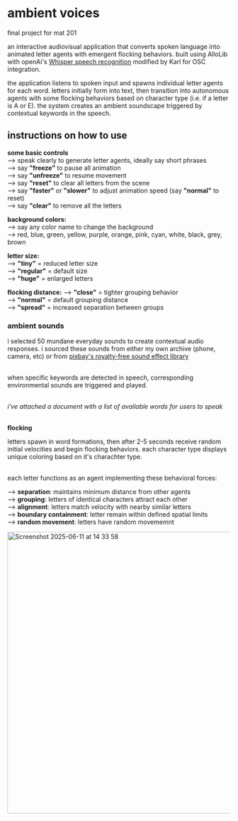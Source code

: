 # ambient voices
final project for mat 201 

an interactive audiovisual application that converts spoken language into animated letter agents with emergent flocking behaviors. built using AlloLib with openAi's [Whisper speech recognition](https://openai.com/index/whisper/) modified by Karl for OSC integration.

the application listens to spoken input and spawns individual letter agents for each word. letters initially form into text, then transition into autonomous agents with some flocking behaviors based on character type (i.e. if a letter is A or E). the system creates an ambient soundscape triggered by contextual keywords in the speech.

## instructions on how to use 

**some basic controls** <br> 
--> speak clearly to generate letter agents, ideally say short phrases <br> 
--> say **"freeze"** to pause all animation <br>
--> say **"unfreeze"** to resume movement <br>
--> say **"reset"** to clear all letters from the scene <br> 
--> say **"faster"** or **"slower"** to adjust animation speed (say **"normal"** to reset) <br>
--> say **"clear"** to remove all the letters <br> 

**background colors:** <br> 
--> say any color name to change the background <br> 
--> red, blue, green, yellow, purple, orange, pink, cyan, white, black, grey, brown <br> 

**letter size:** <br> 
--> **"tiny"** = reduced letter size <br> 
--> **"regular"** = default size  <br> 
--> **"huge"** = enlarged letters <br> 

**flocking distance:**
--> **"close"** = tighter grouping behavior <br> 
--> **"normal"** = default grouping distance <br> 
--> **"spread"** = increased separation between groups <br> 

### ambient sounds

i selected 50 mundane everyday sounds to create contextual audio responses. i sourced these sounds from either my own archive (phone, camera, etc) or from [pixbay's royalty-free sound effect library ](https://pixabay.com/sound-effects/) <br> <br> 

when specific keywords are detected in speech, corresponding environmental sounds are triggered and played. <br> <br>

_i've attached a document with a list of available words for users to speak_ <br> <br> 

**flocking** <br> 

letters spawn in word formations, then after 2-5 seconds receive random initial velocities and begin flocking behaviors. each character type displays unique coloring based on it's charachter type. <br> <br> 

each letter functions as an agent implementing these behavioral forces: <br> 

--> **separation**: maintains minimum distance from other agents <br> 
--> **grouping**: letters of identical characters attract each other  <br> 
--> **alignment**: letters match velocity with nearby similar letters <br> 
--> **boundary containment**: letter remain within defined spatial limits <br> 
--> **random movement**: letters have random movememnt <br> 


<img width="634" alt="Screenshot 2025-06-11 at 14 33 58" src="https://github.com/user-attachments/assets/d693235f-f99d-4d77-b73c-ec1cb846dbcc" />



